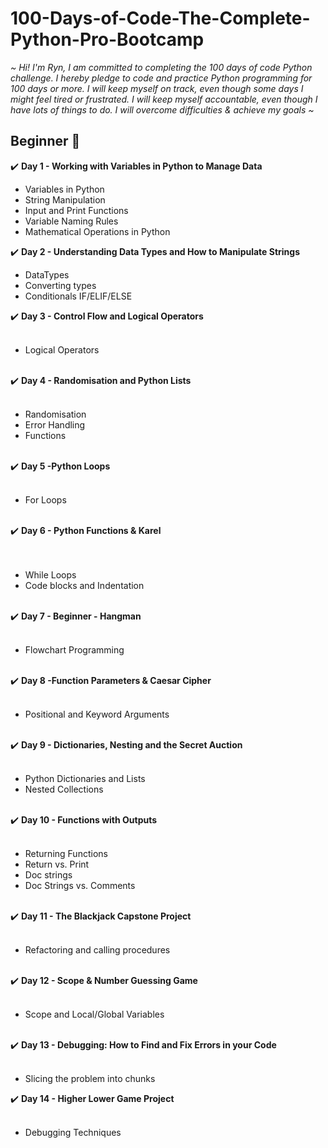 # 100-Days-of-Code-The-Complete-Python-Pro-Bootcamp

<em>~ Hi! I'm Ryn, I am committed to completing the 100 days of code Python challenge. I hereby pledge to code and practice Python programming for 100 days or more.
I will keep myself on track, even though some days I might feel tired or frustrated. I will keep myself accountable, even though I have lots of things to do.
I will overcome difficulties & achieve my goals ~</em>

<h2>Beginner 🌱</h2>

 ✔️ <strong>Day 1 - Working with Variables in Python to Manage Data</strong>
 <ul> <li>Variables in Python</li>
 <li>String Manipulation</li>
 <li>Input and Print Functions</li>
 <li>Variable Naming Rules</li>
 <li>Mathematical Operations in Python </ul>

✔️ <strong>Day 2 - Understanding Data Types and How to Manipulate Strings</strong>
<ul>
<li>DataTypes</li>
<li>Converting types</li>
<li>Conditionals IF/ELIF/ELSE</li>
</ul>
✔️ <strong>Day 3 - Control Flow and Logical Operators</strong>
<ul><br>
<li>Logical Operators</li>
</ul><br>
✔️ <strong>Day 4 - Randomisation and Python Lists</strong>
<ul><br>
<li>Randomisation</li>
<li>Error Handling</li>
<li>Functions</li>
</ul><br>
✔️ <strong>Day 5 -Python Loops</strong>
<ul><br>
<li>For Loops</li>
</ul><br> 
✔️ <strong>Day 6 - Python Functions & Karel</strong>
<ul><br>
<br> 
<li>While Loops</li>
<li>Code blocks and Indentation</li>
</ul><br>
✔️ <strong>Day 7 - Beginner - Hangman</strong>
<ul><br>
<li>Flowchart Programming</li>
</ul><br>
✔️ <strong>Day 8 -Function Parameters & Caesar Cipher</strong>
<ul><br>
<li>Positional and Keyword Arguments</li>
</ul><br>
✔️ <strong>Day 9 - Dictionaries, Nesting and the Secret Auction</strong>
<ul><br>
<li>Python Dictionaries and Lists</li>
<li>Nested Collections</li>
</ul><br>
✔️ <strong>Day 10 - Functions with Outputs</strong>
<ul><br>
<li>Returning Functions</li>
<li> Return vs. Print </li>
<li>Doc strings</li>
<li>Doc Strings vs. Comments</li>
</ul><br>
✔️ <strong>Day 11 - The Blackjack Capstone Project</strong>
<ul><br>
<li> Refactoring and calling procedures </li>
</ul><br>
✔️ <strong>Day 12  - Scope & Number Guessing Game</strong>
<ul><br>
<li>Scope and Local/Global Variables</li>
</ul><br>
✔️ <strong>Day 13 - Debugging: How to Find and Fix Errors in your Code</strong>
<ul><br>
<li>Slicing the problem into chunks</li>
</ul>
✔️ <strong>Day 14 - Higher Lower Game Project</strong>
<ul><br>
<li>Debugging Techniques</li>
</ul><br>



















